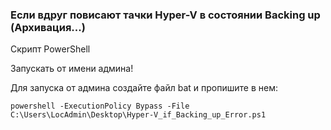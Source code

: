 ### Если вдруг повисают тачки Hyper-V в состоянии Backing up (Архивация...)
Скрипт PowerShell

Запускать от имени админа!

Для запуска от админа создайте файл bat и пропишите в нем:

`powershell -ExecutionPolicy Bypass -File C:\Users\LocAdmin\Desktop\Hyper-V_if_Backing_up_Error.ps1`
